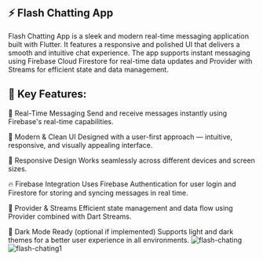 ## ⚡ Flash Chatting App
Flash Chatting App is a sleek and modern real-time messaging application built with Flutter. It features a responsive and polished UI that delivers a smooth and intuitive chat experience. The app supports instant messaging using Firebase Cloud Firestore for real-time data updates and Provider with Streams for efficient state and data management.

## 🔑 Key Features:
💬 Real-Time Messaging
Send and receive messages instantly using Firebase's real-time capabilities.

🎨 Modern & Clean UI
Designed with a user-first approach — intuitive, responsive, and visually appealing interface.

📱 Responsive Design
Works seamlessly across different devices and screen sizes.

🔥 Firebase Integration
Uses Firebase Authentication for user login and Firestore for storing and syncing messages in real time.

🧠 Provider & Streams
Efficient state management and data flow using Provider combined with Dart Streams.

🌙 Dark Mode Ready (optional if implemented)
Supports light and dark themes for a better user experience in all environments.
![flash-chating](https://github.com/user-attachments/assets/2c4083b4-fe94-4331-a821-1ebddfa0940c)
![flash-chating1](https://github.com/user-attachments/assets/4c0071f1-a179-4114-ae51-7c27913610c0)

